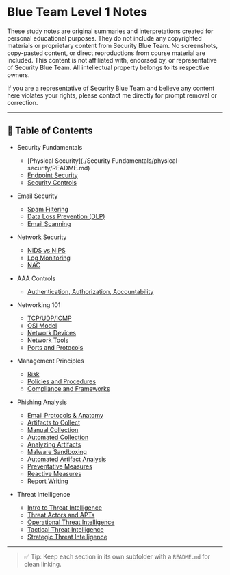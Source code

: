 # Blue Team Level 1 Notes

These study notes are original summaries and interpretations created for personal educational purposes. They do not include any copyrighted materials or proprietary content from Security Blue Team. No screenshots, copy-pasted content, or direct reproductions from course material are included. This content is not affiliated with, endorsed by, or representative of Security Blue Team. All intellectual property belongs to its respective owners.

If you are a representative of Security Blue Team and believe any content here violates your rights, please contact me directly for prompt removal or correction.

---

## 📘 Table of Contents

- Security Fundamentals  
  - [Physical Security](./Security Fundamentals/physical-security/README.md)  
  - [Endpoint Security](./security-fundamentals/endpoint-security/README.md)  
  - [Security Controls](./security-fundamentals/security-controls/README.md)  

- Email Security  
  - [Spam Filtering](./email-security/spam-filtering/README.md)  
  - [Data Loss Prevention (DLP)](./email-security/dlp/README.md)  
  - [Email Scanning](./email-security/email-scanning/README.md)  

- Network Security  
  - [NIDS vs NIPS](./network-security/nids-nips/README.md)  
  - [Log Monitoring](./network-security/log-monitoring/README.md)  
  - [NAC](./network-security/nac/README.md)  

- AAA Controls  
  - [Authentication, Authorization, Accountability](./aaa/README.md)  

- Networking 101  
  - [TCP/UDP/ICMP](./networking/tcp-udp-icmp/README.md)  
  - [OSI Model](./networking/osi-model/README.md)  
  - [Network Devices](./networking/network-devices/README.md)  
  - [Network Tools](./networking/network-tools/README.md)  
  - [Ports and Protocols](./networking/ports-protocols/README.md)  

- Management Principles  
  - [Risk](./management/risk/README.md)  
  - [Policies and Procedures](./management/policies/README.md)  
  - [Compliance and Frameworks](./management/compliance/README.md)  

- Phishing Analysis  
  - [Email Protocols & Anatomy](./phishing/email-protocols-anatomy/README.md)
  - [Artifacts to Collect](./phishing/artifacts-to-collect/README.md)
  - [Manual Collection](./phishing/manual-collection/README.md)
  - [Automated Collection](./phishing/automated-collection/README.md)
  - [Analyzing Artifacts](./phishing/analyzing-artifacts/READNE.md)
  - [Malware Sandboxing](./phishing/malware-sandboxing/README.md)
  - [Automated Artifact Analysis](./phishing/automated-artifact-analysis/README.md)
  - [Preventative Measures](./phishing/preventative-measures/README.md)
  - [Reactive Measures](./phishing/reactive-measures/README.md)
  - [Report Writing](./phishing/report-writing/README.md)

- Threat Intelligence
  - [Intro to Threat Intelligence](./threat-intel/intro/README.md)
  - [Threat Actors and APTs](./threat-intel/threat-actors/README.md)
  - [Operational Threat Intelligence](./threat-intel/operational-threat-intel/README.md)
  - [Tactical Threat Intelligence](./threat-intel/tactical-threat-intel/README.md)
  - [Strategic Threat Intelligence](./threat-intel/strategic-threat-intel/README.md)

   
---

> ✅ Tip: Keep each section in its own subfolder with a `README.md` for clean linking.
